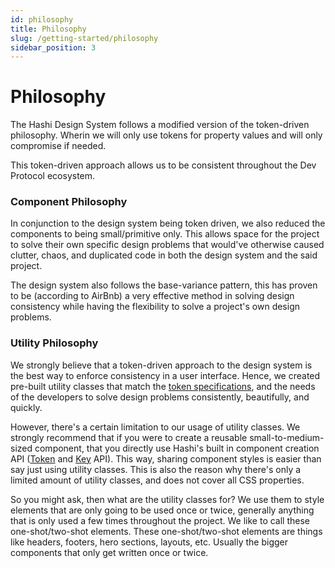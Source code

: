 ```yaml
---
id: philosophy
title: Philosophy
slug: /getting-started/philosophy
sidebar_position: 3
---
```

# Philosophy
The Hashi Design System follows a modified version of the token-driven philosophy. Wherin we will only use tokens for property values and will only compromise if needed.

This token-driven approach allows us to be consistent throughout the Dev Protocol ecosystem.

### Component Philosophy
In conjunction to the design system being token driven, we also reduced the components to being small/primitive only. This allows space for the project to solve their own specific design problems that would've otherwise caused clutter, chaos, and duplicated code in both the design system and the said project.

The design system also follows the base-variance pattern, this has proven to be (according to AirBnb) a very effective method in solving design consistency while having the flexibility to solve a project's own design problems.

### Utility Philosophy
We strongly believe that a token-driven approach to the design system is the best way to enforce consistency in a user interface. Hence, we created pre-built utility classes that match the [token specifications](/docs/0.1.5/spec/tokens), and the needs of the developers to solve design problems consistently, beautifully, and quickly.

However, there's a certain limitation to our usage of utility classes. We strongly recommend that if you were to create a reusable small-to-medium-sized component, that you directly use Hashi's built in component creation API ([Token](../hs-core/core-apis/Token.md) and [Key](../hs-core/core-apis/Key.md) API). This way, sharing component styles is easier than say just using utility classes. This is also the reason why there's only a limited amount of utility classes, and does not cover all CSS properties.

So you might ask, then what are the utility classes for? We use them to style elements that are only going to be used once or twice, generally anything that is only used a few times throughout the project. We like to call these one-shot/two-shot elements. These one-shot/two-shot elements are things like headers, footers, hero sections, layouts, etc. Usually the bigger components that only get written once or twice.